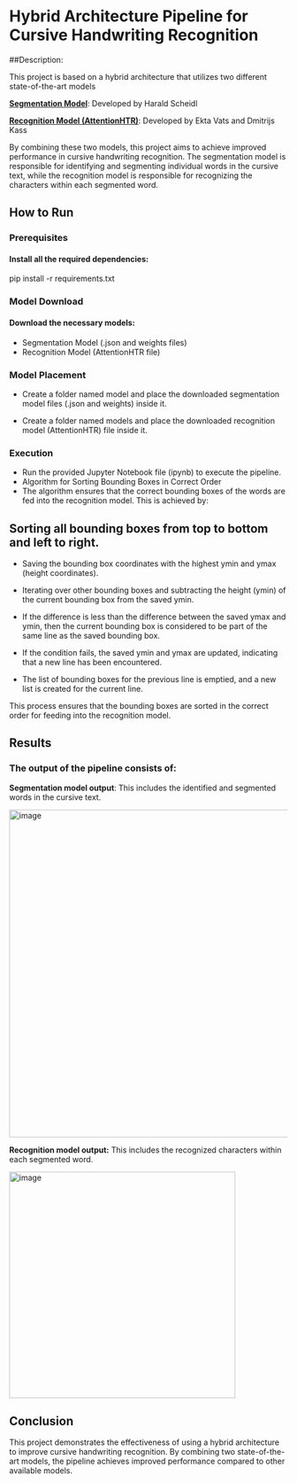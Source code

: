 # Hybrid Architecture Pipeline for Cursive Handwriting Recognition

##Description:

This project is based on a hybrid architecture that utilizes two different state-of-the-art models

[**Segmentation Model**](https://drive.google.com/drive/folders/1tgRiiQk3793rexpa0fjNa0f21RnScOkv?usp=share_link): Developed by Harald Scheidl

[**Recognition Model (AttentionHTR)**](https://drive.google.com/file/d/1dXTJC57QcrZLjVDKRiqwx6s37Q6_oZxq/view?usp=share_link
): Developed by Ekta Vats and Dmitrijs Kass

By combining these two models, this project aims to achieve improved performance in cursive handwriting recognition. The segmentation model is responsible for identifying and segmenting individual words in the cursive text, while the recognition model is responsible for recognizing the characters within each segmented word.

## How to Run

### Prerequisites

#### Install all the required dependencies:

pip install -r requirements.txt

### Model Download

#### Download the necessary models:

* Segmentation Model (.json and weights files)
* Recognition Model (AttentionHTR file)

### Model Placement

* Create a folder named model and place the downloaded segmentation model files (.json and weights) inside it.

* Create a folder named models and place the downloaded recognition model (AttentionHTR) file inside it.

### Execution

* Run the provided Jupyter Notebook file (ipynb) to execute the pipeline.
* Algorithm for Sorting Bounding Boxes in Correct Order
* The algorithm ensures that the correct bounding boxes of the words are fed into the recognition model. This is achieved by:

## Sorting all bounding boxes from top to bottom and left to right.

* Saving the bounding box coordinates with the highest ymin and ymax (height coordinates).

* Iterating over other bounding boxes and subtracting the height (ymin) of the current bounding box from the saved ymin.

* If the difference is less than the difference between the saved ymax and ymin, then the current bounding box is considered to be part of the same line as the saved bounding box.

* If the condition fails, the saved ymin and ymax are updated, indicating that a new line has been encountered.

* The list of bounding boxes for the previous line is emptied, and a new list is created for the current line.

This process ensures that the bounding boxes are sorted in the correct order for feeding into the recognition model.

## Results

### The output of the pipeline consists of:

**Segmentation model output**: This includes the identified and segmented words in the cursive text.

<img width="592" alt="image" src="https://github.com/JeethuSrini/HybridCursiveRecognition/assets/85613102/f4995bef-6ebd-4021-b71e-b5ab1bc10f3a">


**Recognition model output:** This includes the recognized characters within each segmented word.

<img width="409" alt="image" src="https://github.com/JeethuSrini/HybridCursiveRecognition/assets/85613102/8ca49b85-dca2-484c-9423-ed0518b0a9e6">


## Conclusion

This project demonstrates the effectiveness of using a hybrid architecture to improve cursive handwriting recognition. By combining two state-of-the-art models, the pipeline achieves improved performance compared to other available models.

